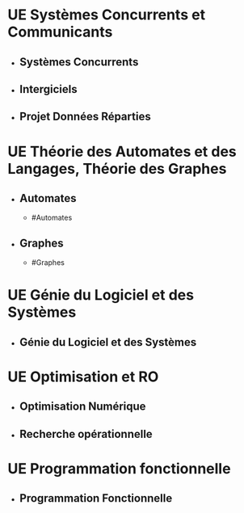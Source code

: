 # UE Systèmes Concurrents et Communicants
- ## Systèmes Concurrents
- ## Intergiciels
- ## Projet Données Réparties
# UE Théorie des Automates et des Langages, Théorie des Graphes
- ## Automates
	- #Automates
- ## Graphes
	- #Graphes
# UE Génie du Logiciel et des Systèmes
- ## Génie du Logiciel et des Systèmes
# UE Optimisation et RO
- ## Optimisation Numérique
- ## Recherche opérationnelle
# UE Programmation fonctionnelle
- ## Programmation Fonctionnelle